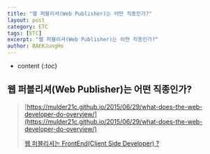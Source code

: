 ```yaml
---
title: "웹 퍼블리셔(Web Publisher)는 어떤 직종인가?"
layout: post
category: ETC
tags: [ETC]
excerpt: "웹 퍼블리셔(Web Publisher)는 어떤 직종인가?"
author: BAEKJungHo
---
```


* content
{:toc}

## 웹 퍼블리셔(Web Publisher)는 어떤 직종인가?

  > [https://mulder21c.github.io/2015/06/29/what-does-the-web-developer-do-overview/](https://mulder21c.github.io/2015/06/29/what-does-the-web-developer-do-overview/)
  >
  > [웹 퍼블리셔는 FrontEnd(Client Side Developer) ?](https://mulder21c.github.io/2015/07/27/is-web-publisher-not-a-front-end-developer/)

